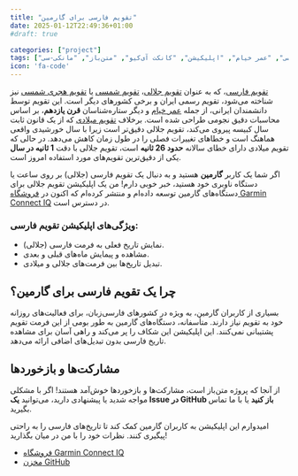 ```yaml
---
title: "تقویم فارسی برای گارمین"
date: 2025-01-12T22:49:36+01:00
#draft: true

categories: ["project"]
tags: ["گارمین", "تقویم", "فارسی", "جلالی", "هجری شمسی", "شمسی", "عمر خیام", "اپلیکیشن", "کانکت آی‌کیو", "متن‌باز", "مانکی-سی"]
icon: 'fa-code'
---
```

[تقویم فارسی](https://en.wikipedia.org/wiki/Solar_Hijri_calendar)، که به عنوان [تقویم جلالی](https://en.wikipedia.org/wiki/Jalali_calendar)، [تقویم شمسی](https://en.wikipedia.org/wiki/Solar_Hijri_calendar) یا [تقویم هجری شمسی](https://en.wikipedia.org/wiki/Solar_Hijri_calendar) نیز شناخته می‌شود، تقویم رسمی ایران و برخی کشورهای دیگر است. این تقویم توسط دانشمندان ایرانی، از جمله [عمر خیام](https://en.wikipedia.org/wiki/Omar_Khayyam) و دیگر ستاره‌شناسان **قرن یازدهم**، بر اساس محاسبات دقیق نجومی طراحی شده است. برخلاف [تقویم میلادی](https://en.wikipedia.org/wiki/Gregorian_calendar) که از یک قانون ثابت سال کبیسه پیروی می‌کند، تقویم جلالی دقیق‌تر است زیرا با سال خورشیدی واقعی هماهنگ است و خطاهای تغییرات فصلی را در طول زمان کاهش می‌دهد. در حالی که تقویم میلادی دارای خطای سالانه **حدود 26 ثانیه** است، تقویم جلالی با دقت **1 ثانیه در سال** یکی از دقیق‌ترین تقویم‌های مورد استفاده امروز است.

اگر شما یک کاربر **گارمین** هستید و به دنبال یک تقویم فارسی (جلالی) بر روی ساعت یا دستگاه ناوبری خود هستید، خبر خوبی دارم! من یک اپلیکیشن تقویم جلالی برای دستگاه‌های گارمین توسعه داده‌ام و منتشر کرده‌ام که اکنون در [فروشگاه Garmin Connect IQ](https://apps.garmin.com/developer/763f08dc-2be1-402f-b9b3-f3861b4df947/apps) در دسترس است.

<!--more-->

### ویژگی‌های اپلیکیشن تقویم فارسی:

- نمایش تاریخ فعلی به فرمت فارسی (جلالی).
- مشاهده و پیمایش ماه‌های قبلی و بعدی.
- تبدیل تاریخ‌ها بین فرمت‌های جلالی و میلادی.

## چرا یک تقویم فارسی برای گارمین؟

بسیاری از کاربران گارمین، به ویژه در کشورهای فارسی‌زبان، برای فعالیت‌های روزانه خود به تقویم نیاز دارند. متأسفانه، دستگاه‌های گارمین به طور بومی از این فرمت تقویم پشتیبانی نمی‌کنند. این اپلیکیشن این شکاف را پر می‌کند و راهی آسان برای مشاهده تاریخ فارسی بدون تبدیل‌های اضافی ارائه می‌دهد.

## مشارکت‌ها و بازخوردها

از آنجا که پروژه متن‌باز است، مشارکت‌ها و بازخوردها خوش‌آمد هستند! اگر با مشکلی مواجه شدید یا پیشنهادی دارید، می‌توانید **یک Issue در GitHub باز کنید** یا با ما تماس بگیرید.

امیدوارم این اپلیکیشن به کاربران گارمین کمک کند تا تاریخ‌های فارسی را به راحتی پیگیری کنند. نظرات خود را با من در میان بگذارید!

- [فروشگاه Garmin Connect IQ](https://apps.garmin.com/developer/763f08dc-2be1-402f-b9b3-f3861b4df947/apps)
- [مخزن GitHub](https://github.com/mirmousaviii/Persian-Calendar-for-Garmin-Watch)